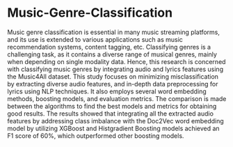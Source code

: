# Music-Genre-Classification
Music genre classification is essential in many music streaming platforms, and its use is extended to various applications such as music recommendation systems, content tagging, etc. Classifying genres is a challenging task, as it contains a diverse range of musical genres, mainly when depending on single modality data. Hence, this research is concerned with classifying music genres by integrating audio and lyrics features using the Music4All dataset. This study focuses on minimizing misclassification by extracting diverse audio features, and in-depth data preprocessing for lyrics using NLP techniques. It also employs several word embedding methods, boosting models, and evaluation metrics. The comparison is made between the algorithms to find the best models and metrics for obtaining good results. The results showed that integrating all the extracted audio features by addressing class imbalance with the Doc2Vec word embedding model by utilizing XGBoost and Histgradient Boosting models achieved an F1 score of 60%, which outperformed other boosting models.
